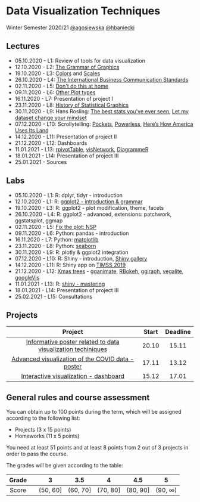 # Data Visualization Techniques
Winter Semester 2020/21 [@agosiewska](https://github.com/agosiewska) [@hbaniecki](https://github.com/hbaniecki)

## Lectures

- 05.10.2020 - L1: Review of tools for data visualization
- 12.10.2020 - L2: [The Grammar of Graphics](http://biecek.pl/Eseje/indexGramatyka.html)
- 19.10.2020 - L3: [Colors](http://www.biecek.pl/Eseje/indexKolory.html) and [Scales](http://www.biecek.pl/Eseje/indexObraz.html)
- 26.10.2020 - L4: [The International Business Communication Standards](https://www.ibcs.com/standards/)
- 02.11.2020 - L5: [Don't do this at home](http://biecek.pl/Eseje/indexPomylka.html)
- 09.11.2020 - L6: [Other Plot types](https://www.r-graph-gallery.com/)
- 16.11.2020 - L7: Presentation of project I
- 23.11.2020 - L8: [History of Statistical Graphics](http://biecek.pl/Eseje/indexHistoria.html)
- 30.11.2020 - L9: Hans Rosling: [The best stats you've ever seen](https://www.ted.com/talks/hans_rosling_the_best_stats_you_ve_ever_seen), [Let my dataset change your mindset](https://www.ted.com/talks/hans_rosling_let_my_dataset_change_your_mindset)
- 07.12.2020 - L10: Scrollytelling: [Pockets](https://pudding.cool/2018/08/pockets/), [Powerless](https://projects.propublica.org/graphics/wva), [Here’s How America Uses Its Land](https://www.bloomberg.com/graphics/2018-us-land-use/)
- 14.12.2020 - L11: Presentation of project II
- 21.12.2020 - L12: Dashboards
- 11.01.2021 - L13: [rpivotTable](https://cran.r-project.org/web/packages/rpivotTable/vignettes/rpivotTableIntroduction.html), [visNetwork](https://datastorm-open.github.io/visNetwork/), [DiagrammeR](https://rich-iannone.github.io/DiagrammeR/)
- 18.01.2021 - L14: Presentation of project III
- 25.01.2021 - Sources


## Labs

- 05.10.2020 - L1: R: dplyr, tidyr - introduction
- 12.10.2020 - L1: R: [ggplot2 - introduction & grammar](https://rkabacoff.github.io/datavis/)
- 19.10.2020 - L3: R: ggplot2 - plot modification, theme, facets
- 26.10.2020 - L4: R: ggplot2 - advanced, extensions: patchwork, ggstatsplot, ggmap
- 02.11.2020 - L5: [Fix the plot: NSP](https://stat.gov.pl/spisy-powszechne/nsp-2011/nsp-2011-wyniki/)
- 09.11.2020 - L6: Python: pandas - introduction
- 16.11.2020 - L7: Python: [matplotlib](https://matplotlib.org/) 
- 23.11.2020 - L8: Python: [seaborn](https://seaborn.pydata.org/index.html) 
- 30.11.2020 - L9: R: plotly & ggplot2 integration
- 07.12.2020 - L10: R: Shiny - introduction, [Shiny gallery](https://shiny.rstudio.com/gallery/#demos)
- 14.12.2020 - L11: R: Shiny app on [TIMSS 2019](https://www.iea.nl/sites/default/files/2020-12/TIMSS-2019-International-Results-in-Mathematics-and-Science_0.pdf)
- 21.12.2020 - L12: [Xmas trees](http://smarterpoland.pl/index.php/tag/choinka/) - [gganimate](https://gganimate.com/articles/gganimate.html), [RBokeh](http://hafen.github.io/rbokeh/#preview), [ggiraph](https://github.com/davidgohel/ggiraph), [vegalite](https://github.com/hrbrmstr/vegalite), [googleVis](http://www.magesblog.com/2016/09/googlevis-061-on-cran.html)
- 11.01.2021 - L13: R: [shiny - mastering](https://mastering-shiny.org/)
- 18.01.2021 - L14: Presentation of project III
- 25.02.2021 - L15: Consultations


## Projects

| Project | Start | Deadline |
|:---:|:---:|:---:|
| [Informative poster related to data visualization techiniques](https://github.com/mini-pw/2021Z-DataVisualizationTechniques/blob/master/projects/project1/README.md) | 20.10 | 15.11 |
| [Advanced visualization of the COVID data - poster](https://github.com/mini-pw/2021Z-DataVisualizationTechniques/blob/master/projects/project2/README.md) | 17.11 | 13.12 |
| [Interactive visualization - dashboard](https://github.com/mini-pw/2021Z-DataVisualizationTechniques/blob/master/projects/project3/README.md) | 15.12 | 17.01 |

## General rules and course assessment

You can obtain up to 100 points during the term, which will be assigned according to the following list:

- Projects (3 x 15 points)
- Homeworks (11 x 5 points)

You need at least 51 points and at least 8 points from 2 out of 3 projects in order to pass the course.

The grades will be given according to the table:

| Grade |  | 3 | 3.5 | 4 | 4.5 | 5 |
|:---:| :---: |:---:|:---:|:---:|:---:|:---:|
| Score |  | (50, 60] | (60, 70] | (70, 80] | (80, 90] | (90, ∞) |



